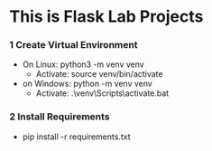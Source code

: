 # This is Flask Lab Projects

### 1 Create Virtual Environment 
- On Linux: python3 -m venv venv
    - Activate: source venv/bin/activate
- on Windows: python -m venv venv
    - Activate: .\venv\Scripts\activate.bat


### 2 Install Requirements

- pip install -r requirements.txt
